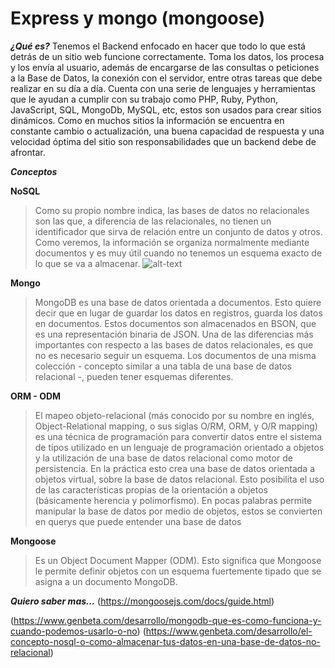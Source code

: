 # Express y mongo (mongoose) #

***¿Qué es?***
Tenemos el Backend enfocado en hacer que todo lo que está detrás de un sitio web funcione correctamente. Toma los datos, los procesa y los envía al usuario, además de encargarse de las consultas o peticiones a la Base de Datos, la conexión con el servidor, entre otras tareas que debe realizar en su día a día. Cuenta con una serie de lenguajes y herramientas que le ayudan a  cumplir con su trabajo como PHP, Ruby, Python, JavaScript, SQL, MongoDb, MySQL, etc, estos son usados para crear sitios dinámicos. Como en muchos sitios la información se encuentra en constante cambio o actualización, una buena capacidad de respuesta y una velocidad óptima del sitio son responsabilidades que un backend debe de afrontar.

***Conceptos***

**NoSQL**
>Como su propio nombre indica, las bases de datos no relacionales son las que, a diferencia de las relacionales, no tienen un identificador que sirva de relación entre un conjunto de datos y otros. Como veremos, la información se organiza normalmente mediante documentos y es muy útil cuando no tenemos un esquema exacto de lo que se va a almacenar.
![alt-text](https://aukera.es/blog/imagenes/tabla-codigo.png)

**Mongo**
> MongoDB es una base de datos orientada a documentos. Esto quiere decir que en lugar de guardar los datos en registros, guarda los datos en documentos. Estos documentos son almacenados en BSON, que es una representación binaria de JSON.
Una de las diferencias más importantes con respecto a las bases de datos relacionales, es que no es necesario seguir un esquema. Los documentos de una misma colección - concepto similar a una tabla de una base de datos relacional -, pueden tener esquemas diferentes.

**ORM - ODM** 
>El mapeo objeto-relacional (más conocido por su nombre en inglés, Object-Relational mapping, o sus siglas O/RM, ORM, y O/R mapping) es una técnica de programación para convertir datos entre el sistema de tipos utilizado en un lenguaje de programación orientado a objetos y la utilización de una base de datos relacional como motor de persistencia. En la práctica esto crea una base de datos orientada a objetos virtual, sobre la base de datos relacional. Esto posibilita el uso de las características propias de la orientación a objetos (básicamente herencia y polimorfismo).
En pocas palabras permite manipular la base de datos por medio de objetos, estos se convierten en querys que puede entender una base de datos

**Mongoose**
>Es un Object Document Mapper (ODM). Esto significa que Mongoose le permite definir objetos con un esquema fuertemente tipado que se asigna a un documento MongoDB.


***Quiero saber mas...***
(https://mongoosejs.com/docs/guide.html)

(https://www.genbeta.com/desarrollo/mongodb-que-es-como-funciona-y-cuando-podemos-usarlo-o-no)
(https://www.genbeta.com/desarrollo/el-concepto-nosql-o-como-almacenar-tus-datos-en-una-base-de-datos-no-relacional)